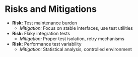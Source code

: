# Risks and Mitigations
- **Risk:** Test maintenance burden
  - *Mitigation:* Focus on stable interfaces, use test utilities
- **Risk:** Flaky integration tests
  - *Mitigation:* Proper test isolation, retry mechanisms
- **Risk:** Performance test variability
  - *Mitigation:* Statistical analysis, controlled environment
